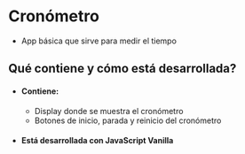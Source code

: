 # Cronómetro
* App básica que sirve para medir el tiempo
## Qué contiene y cómo está desarrollada?
* #### Contiene:
  * Display donde se muestra el cronómetro
  * Botones de inicio, parada y reinicio del cronómetro
* #### Está desarrollada con JavaScript Vanilla
